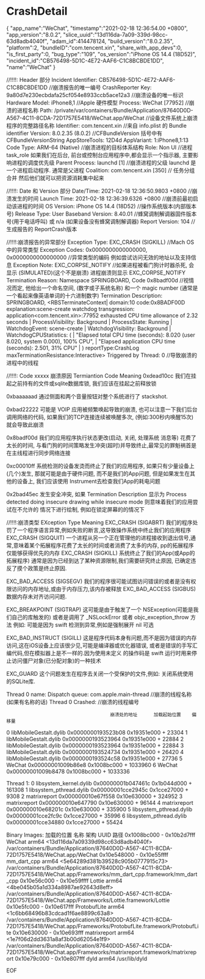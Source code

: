 # CrashDetail

{
    "app_name":"WeChat",
    "timestamp":"2021-02-18 12:36:54.00 +0800",
    "app_version":"8.0.2",
    "slice_uuid":"13d116da-7a09-339d-98cc-63d8adb4040f",
    "adam_id":414478124,
    "build_version":"8.0.2.35",
    "platform":2,
    "bundleID":"com.tencent.xin",
    "share_with_app_devs":0,
    "is_first_party":0,
    "bug_type":"109",
    "os_version":"iPhone OS 14.4 (18D52)",
    "incident_id":"CB576498-5D1C-4E72-AAF6-C1C8BCBDE1DD",
    "name":"WeChat"
}


//!!!!: Header 部分
Incident Identifier: CB576498-5D1C-4E72-AAF6-C1C8BCBDE1DD //崩溃报告的唯一编号
CrashReporter Key:   9a80d7e230ecbdafa25cf054e8933ccb5ace12a3 //崩溃设备的唯一标识
Hardware Model:      iPhone8,1 //Apple 硬件模型
Process:             WeChat [77952] //崩溃的进程名称
Path:                /private/var/containers/Bundle/Application/87640D0D-A567-4C11-8CDA-72D1757E5418/WeChat.app/WeChat //设备文件系统上崩溃程序的完整路径名称
Identifier:          com.tencent.xin //来自 info.plist 的 Bundle identifier
Version:             8.0.2.35 (8.0.2) //CFBundleVersion 括号中有 CFBundleVersionString
AppStoreTools:       12D4d
AppVariant:          1:iPhone8,1:13
Code Type:           ARM-64 (Native) //崩溃进程的目标体系结构
Role:                Non UI //进程 task_role 如果我们在后台, 前台或控制台应用程序中,都会显示一个指示器, 主要影响进程的调度优先级
Parent Process:      launchd [1] //崩溃进程的父级 launchd 是一个进程启动程序. 通常是父进程
Coalition:           com.tencent.xin [350] // 任务分组合并 然后他们就可以把资源消耗集中起来


//!!!!: Date 和 Version 部分
Date/Time:           2021-02-18 12:36:50.9803 +0800 //崩溃发生的时间
Launch Time:         2021-02-18 12:36:39.6326 +0800 //崩溃前最初启动该进程的时间
OS Version:          iPhone OS 14.4 (18D52) //操作系统版本(内部版本号)
Release Type:        User
Baseband Version:    8.40.01  //蜂窝调制解调器固件版本号(用于电话呼叫) 或 n/a (如果设备没有蜂窝调制解调器)
Report Version:      104 //生成报告的 ReportCrash版本


//!!!!:崩溃报告的异常部分
Exception Type:  EXC_CRASH (SIGKILL) //Mach OS 中的异常类型
Exception Codes: 0x0000000000000000, 0x0000000000000000 //异常类型的编码 例如尝试访问无效的地址以及支持信息
Exception Note:  EXC_CORPSE_NOTIFY //如果进程被看门狗计时器杀死, 会显示 (SIMULATED)(这个不是崩溃) 进程崩溃则显示 EXC_CORPSE_NOTIFY
Termination Reason: Namespace SPRINGBOARD, Code 0x8badf00d //视情况而定, 他给出一个命名空间, (数字或子系统名称) 和一个 magic number (通常是一个看起来像英语单词的十六进制数字)
Termination Description: SPRINGBOARD, <RBSTerminateContext| domain:10 code:0x8BADF00D explanation:scene-create watchdog transgression: application<com.tencent.xin>:77952 exhausted CPU time allowance of 2.32 seconds | ProcessVisibility: Background | ProcessState: Running | WatchdogEvent: scene-create | WatchdogVisibility: Background | WatchdogCPUStatistics: ( | "Elapsed total CPU time (seconds): 8.020 (user 8.020, system 0.000), 100% CPU", | "Elapsed application CPU time (seconds): 2.501, 31% CPU" | ) reportType:CrashLog maxTerminationResistance:Interactive>
Triggered by Thread:  0  //导致崩溃的进程中的线程

//!!!!: Code xxxxx 崩溃原因
Termiantion Code                      Meaning
0xdead10cc                           我们在挂起之前持有的文件或sqlite数据库锁, 我们应该在挂起之前释放锁

0xbaaaaaad                           通过侧面和两个音量按钮对整个系统进行了 stackshot.

0xbad22222                           可能是 VOIP 应用被频繁唤起导致的崩溃, 也可以注意一下我们后台调用网络的代码, 如果我们的TCP连接连续被唤醒多次, (例如:300秒内唤醒15次) 就会导致此崩溃

0x8badf00d                           我们的应用程序执行状态更改(启动, 关闭, 处理系统 消息等) 花费了太长的时间, 与看门狗的时间策略发生冲突(超时)并导致终止,最常见的罪魁祸首是在主线程进行同步网络连接

0xc00010ff                           系统检测的设备发烫而终止了我们的应用程序, 如果只有少量设备上(几个)发生, 那就可能是由于硬件问题, 而不是我们的App问题, 但是如果发生在其他的设备上, 我们应该使用
                                     Instrument去检查我们App的耗电问题

0x2bad45ec                           发生安全冲突, 如果 Termination Description 显示为 Process detected doing insecure drawing while insecure mode 则意味着我们的应用尝试在不允许的
                                     情况下进行绘制, 例如在锁定屏幕的的情况下

//!!!!:崩溃类型
EXception Type                        Meaning
EXC_CRASH (SIGABRT)               我们的程序处罚了一个程序语言异常,例如失败的断言,这导致操作系统中终止我们的应用程序
EXC_CRASH (SIGQUIT)               一个进程从另一个正在管理他的进程接收到退出信号,通常,意味着某个拓展程序花费了太长的时间或者消费了太多的内存, pp的拓展程序仅能够获得优先的内存
EXC_CRASH (SIGKILL)               系统终止了我们的App(或App的拓展程序) 通常是因为已经到达了某种资源限制,我们需要研究终止原因, 已确定违反了摸个政策是终止原因.

EXC_BAD_ACCESS (SIGSEGV)          我们的程序很可能试图访问错误的或者是没有权限访问的内存地址,或由于内存压力,该内存被释放
EXC_BAD_ACCESS (SIGBUS)           数据内存未对齐访问问题.

EXC_BREAKPOINT (SIGTRAP)         这可能是由于触发了一个 NSException(可能是我们自己的库触发的) 或者是调用了 _NSLockError 或者 objc_exception_throw 方法
                                 例如: 可能是因为 swift 检测到异常,例如是强制展开 nil 可选

EXC_BAD_INSTRUCT (SIGILL)        这是程序代码本身有问题,而不是因为错误的内存访问,这在iOS设备上应该很少见,可能是编译器或优化器错误, 或者是错误的手写汇编代码,但在模拟器上是不一样的.因为使用未定义
                                的操作码是 swift 运行时用来停止访问僵尸对象(已分配对象)的一种技术

EXC_GUARD                       这个问题发生在程序去关闭一个受保护的文件,例如: 关闭系统使用的SQLite库.


Thread 0 name:  Dispatch queue: com.apple.main-thread //崩溃的线程名称 (如果有名称的话)
Thread 0 Crashed: //崩溃的线程编号

                                          崩溃处的地址      加载起始位置    偏移量
0   libMobileGestalt.dylib            0x0000000193523b08 0x19351e000 + 23304
1   libMobileGestalt.dylib            0x0000000193523964 0x19351e000 + 22884
2   libMobileGestalt.dylib            0x0000000193523964 0x19351e000 + 22884
3   libMobileGestalt.dylib            0x0000000193524734 0x19351e000 + 26420
4   libMobileGestalt.dylib            0x0000000193524c58 0x19351e000 + 27736
5   WeChat                            0x00000001009b86e8 0x1008bc000 + 1033960
6   WeChat                            0x00000001009b8478 0x1008bc000 + 1033336

Thread 1:
0   libsystem_kernel.dylib            0x00000001b047461c 0x1b044d000 + 161308
1   libsystem_pthread.dylib           0x00000001cce2945c 0x1cce27000 + 9308
2   matrixreport                      0x000000010e67f558 0x10e630000 + 324952
3   matrixreport                      0x000000010e647790 0x10e630000 + 96144
4   matrixreport                      0x000000010e68201c 0x10e630000 + 335900
5   libsystem_pthread.dylib           0x00000001cce2fc9c 0x1cce27000 + 35996
6   libsystem_pthread.dylib           0x00000001cce34880 0x1cce27000 + 55424

Binary Images:
    加载的位置               名称   架构      UUID                              路径
0x1008bc000 - 0x10b2d7fff WeChat arm64  <13d116da7a09339d98cc63d8adb4040f> /var/containers/Bundle/Application/87640D0D-A567-4C11-8CDA-72D1757E5418/WeChat.app/WeChat
0x10e548000 - 0x10e55ffff mm_dart_cpp arm64  <5e64289d381b39528c905b0777915c73> /var/containers/Bundle/Application/87640D0D-A567-4C11-8CDA-72D1757E5418/WeChat.app/Frameworks/mm_dart_cpp.framework/mm_dart_cpp
0x10e56c000 - 0x10e59ffff Lottie arm64  <4be045b05a1d334a8987ae92643d8eff> /var/containers/Bundle/Application/87640D0D-A567-4C11-8CDA-72D1757E5418/WeChat.app/Frameworks/Lottie.framework/Lottie
0x10e5fc000 - 0x10e617fff ProtobufLite arm64  <1c6bb68496b83cdcad1f6ae8899c63a8> /var/containers/Bundle/Application/87640D0D-A567-4C11-8CDA-72D1757E5418/WeChat.app/Frameworks/ProtobufLite.framework/ProtobufLite
0x10e630000 - 0x10e693fff matrixreport arm64  <1e7f06d2dd3631a8af3b00d62054e1f9> /var/containers/Bundle/Application/87640D0D-A567-4C11-8CDA-72D1757E5418/WeChat.app/Frameworks/matrixreport.framework/matrixreport
0x10e79c000 - 0x10e807fff dyld arm64  <b92286197bbb32eeb90d689ac449aa60> /usr/lib/dyld

EOF

